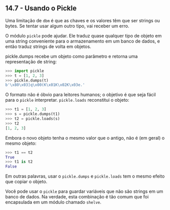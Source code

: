 ## 14.7 - Usando o Pickle

Uma limitação de `dbm` é que as chaves e os valores têm que ser strings ou bytes. Se tentar usar algum outro tipo, vai receber um erro.

O módulo `pickle` pode ajudar. Ele traduz quase qualquer tipo de objeto em uma string conveniente para o armazenamento em um banco de dados, e então traduz strings de volta em objetos.

pickle.dumps recebe um objeto como parâmetro e retorna uma representação de string:


```python
>>> import pickle
>>> t = [1, 2, 3]
>>> pickle.dumps(t)
b'\x80\x03]q\x00(K\x01K\x02K\x03e.'
```

O formato não é óbvio para leitores humanos; o objetivo é que seja fácil para o `pickle` interpretar. `pickle.loads` reconstitui o objeto:

```python
>>> t1 = [1, 2, 3]
>>> s = pickle.dumps(t1)
>>> t2 = pickle.loads(s)
>>> t2
[1, 2, 3]
```

Embora o novo objeto tenha o mesmo valor que o antigo, não é (em geral) o mesmo objeto:

```python
>>> t1 == t2
True
>>> t1 is t2
False
```

Em outras palavras, usar o `pickle.dumps` e `pickle.loads` tem o mesmo efeito que copiar o objeto.

Você pode usar o `pickle` para guardar variáveis que não são strings em um banco de dados. Na verdade, esta combinação é tão comum que foi encapsulada em um módulo chamado `shelve`.
